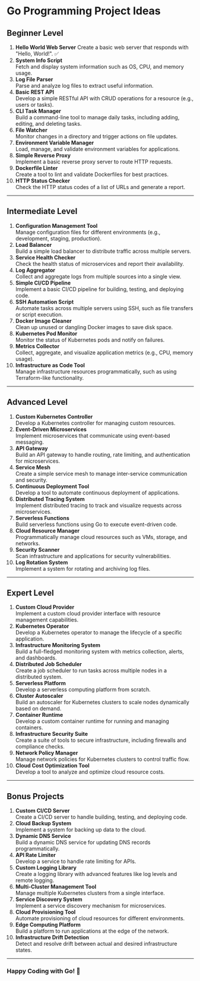 ﻿# Go Programming Project Ideas

## Beginner Level
1. **Hello World Web Server** 
   Create a basic web server that responds with "Hello, World!".  ✅
2. **System Info Script**  
   Fetch and display system information such as OS, CPU, and memory usage.
3. **Log File Parser**  
   Parse and analyze log files to extract useful information.
4. **Basic REST API**  
   Develop a simple RESTful API with CRUD operations for a resource (e.g., users or tasks).
5. **CLI Task Manager**  
   Build a command-line tool to manage daily tasks, including adding, editing, and deleting tasks.
6. **File Watcher**  
   Monitor changes in a directory and trigger actions on file updates.
7. **Environment Variable Manager**  
   Load, manage, and validate environment variables for applications.
8. **Simple Reverse Proxy**  
   Implement a basic reverse proxy server to route HTTP requests.
9. **Dockerfile Linter**  
   Create a tool to lint and validate Dockerfiles for best practices.
10. **HTTP Status Checker**  
    Check the HTTP status codes of a list of URLs and generate a report.

---

## Intermediate Level
1. **Configuration Management Tool**  
   Manage configuration files for different environments (e.g., development, staging, production).
2. **Load Balancer**  
   Build a simple load balancer to distribute traffic across multiple servers.
3. **Service Health Checker**  
   Check the health status of microservices and report their availability.
4. **Log Aggregator**  
   Collect and aggregate logs from multiple sources into a single view.
5. **Simple CI/CD Pipeline**  
   Implement a basic CI/CD pipeline for building, testing, and deploying code.
6. **SSH Automation Script**  
   Automate tasks across multiple servers using SSH, such as file transfers or script execution.
7. **Docker Image Cleaner**  
   Clean up unused or dangling Docker images to save disk space.
8. **Kubernetes Pod Monitor**  
   Monitor the status of Kubernetes pods and notify on failures.
9. **Metrics Collector**  
   Collect, aggregate, and visualize application metrics (e.g., CPU, memory usage).
10. **Infrastructure as Code Tool**  
    Manage infrastructure resources programmatically, such as using Terraform-like functionality.

---

## Advanced Level
1. **Custom Kubernetes Controller**  
   Develop a Kubernetes controller for managing custom resources.
2. **Event-Driven Microservices**  
   Implement microservices that communicate using event-based messaging.
3. **API Gateway**  
   Build an API gateway to handle routing, rate limiting, and authentication for microservices.
4. **Service Mesh**  
   Create a simple service mesh to manage inter-service communication and security.
5. **Continuous Deployment Tool**  
   Develop a tool to automate continuous deployment of applications.
6. **Distributed Tracing System**  
   Implement distributed tracing to track and visualize requests across microservices.
7. **Serverless Functions**  
   Build serverless functions using Go to execute event-driven code.
8. **Cloud Resource Manager**  
   Programmatically manage cloud resources such as VMs, storage, and networks.
9. **Security Scanner**  
   Scan infrastructure and applications for security vulnerabilities.
10. **Log Rotation System**  
    Implement a system for rotating and archiving log files.

---

## Expert Level
1. **Custom Cloud Provider**  
   Implement a custom cloud provider interface with resource management capabilities.
2. **Kubernetes Operator**  
   Develop a Kubernetes operator to manage the lifecycle of a specific application.
3. **Infrastructure Monitoring System**  
   Build a full-fledged monitoring system with metrics collection, alerts, and dashboards.
4. **Distributed Job Scheduler**  
   Create a job scheduler to run tasks across multiple nodes in a distributed system.
5. **Serverless Platform**  
   Develop a serverless computing platform from scratch.
6. **Cluster Autoscaler**  
   Build an autoscaler for Kubernetes clusters to scale nodes dynamically based on demand.
7. **Container Runtime**  
   Develop a custom container runtime for running and managing containers.
8. **Infrastructure Security Suite**  
   Create a suite of tools to secure infrastructure, including firewalls and compliance checks.
9. **Network Policy Manager**  
   Manage network policies for Kubernetes clusters to control traffic flow.
10. **Cloud Cost Optimization Tool**  
    Develop a tool to analyze and optimize cloud resource costs.

---

## Bonus Projects
1. **Custom CI/CD Server**  
   Create a CI/CD server to handle building, testing, and deploying code.
2. **Cloud Backup System**  
   Implement a system for backing up data to the cloud.
3. **Dynamic DNS Service**  
   Build a dynamic DNS service for updating DNS records programmatically.
4. **API Rate Limiter**  
   Develop a service to handle rate limiting for APIs.
5. **Custom Logging Library**  
   Create a logging library with advanced features like log levels and remote logging.
6. **Multi-Cluster Management Tool**  
   Manage multiple Kubernetes clusters from a single interface.
7. **Service Discovery System**  
   Implement a service discovery mechanism for microservices.
8. **Cloud Provisioning Tool**  
   Automate provisioning of cloud resources for different environments.
9. **Edge Computing Platform**  
   Build a platform to run applications at the edge of the network.
10. **Infrastructure Drift Detection**  
    Detect and resolve drift between actual and desired infrastructure states.

---

### Happy Coding with Go! 🎉
